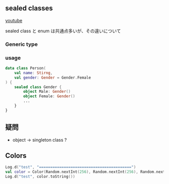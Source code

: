 ## sealed classes
[youtube](https://www.youtube.com/watch?v=qzzkui-Z6CM&t=28s&ab_channel=PhilippLackner)

sealed class と enum は共通点多いが、その違いについて

### Generic type

### usage
```kotlin
data class Person(
    val name: Stirng,
    val gender: Gender = Gender.Female
) {
    sealed class Gender {
        object Male: Gender()
        object Female: Gender()
        ...
    }
}
```



## 疑問
- object -> singleton class ?



## Colors
```kotlin
Log.d("test", "=========================================")
val color = Color(Random.nextInt(256), Random.nextInt(256), Random.nextInt(256))
Log.d("test", color.toString())
```

